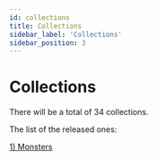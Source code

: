 ```yaml
---
id: collections
title: Collections
sidebar_label: 'Collections'
sidebar_position: 3
---
```


# Collections

There will be a total of 34 collections.

The list of the released ones:

[1) Monsters](01-monsters.md)